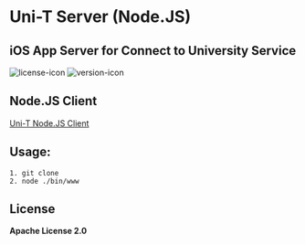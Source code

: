 # Uni-T Server (Node.JS)

## iOS App Server for Connect to University Service

![license-icon](https://img.shields.io/github/license/Shuangbing/uni-t-nodejs-server.svg) ![version-icon](https://img.shields.io/badge/Version-1.0.0-blueviolet.svg)

## Node.JS Client
[Uni-T Node.JS Client](https://github.com/Shuangbing/uni-t-nodejs-client)

## Usage:
    1. git clone
    2. node ./bin/www


## License
 **Apache License 2.0**
